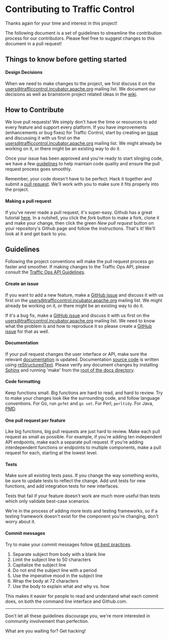 <!--
    Licensed to the Apache Software Foundation (ASF) under one
    or more contributor license agreements.  See the NOTICE file
    distributed with this work for additional information
    regarding copyright ownership.  The ASF licenses this file
    to you under the Apache License, Version 2.0 (the
    "License"); you may not use this file except in compliance
    with the License.  You may obtain a copy of the License at

      http://www.apache.org/licenses/LICENSE-2.0

    Unless required by applicable law or agreed to in writing,
    software distributed under the License is distributed on an
    "AS IS" BASIS, WITHOUT WARRANTIES OR CONDITIONS OF ANY
    KIND, either express or implied.  See the License for the
    specific language governing permissions and limitations
    under the License.
-->

**Contributing to Traffic Control**
=================

Thanks again for your time and interest in this project!

The following document is a set of guidelines to streamline the contribution process for our contributors. Please feel free to suggest changes to this document in a pull request!

Things to know before getting started
-------------------------------------

#### Design Decisions
When we need to make changes to the project, we first discuss it on the [users@trafficcontrol.incubator.apache.org](mailto:users@trafficcontrol.incubator.apache.org) mailing list. We document our decisions as well as brainstorm project related ideas in the [wiki](https://cwiki.apache.org/confluence/display/TC/Traffic+Control+Home).

How to Contribute
-------------------------------------

We love pull requests! We simply don't have the time or resources to add every feature and support every platform. If you have improvements (enhancements or bug fixes) for Traffic Control, start by creating an [issue](https://github.com/apache/incubator-trafficcontrol/issues) and discussing it with us first on the [users@trafficcontrol.incubator.apache.org](mailto:users@trafficcontrol.incubator.apache.org) mailing list. We might already be working on it, or there might be an existing way to do it.

Once your issue has been approved and you're ready to start slinging code, we have a few [guidelines](https://github.com/apache/incubator-trafficcontrol/blob/master/CONTRIBUTING.md#guidelines) to help maintain code quality and ensure the pull request process goes smoothly.

Remember, your code doesn't have to be perfect. Hack it together and submit a [pull request](https://help.github.com/articles/using-pull-requests/). We'll work with you to make sure it fits properly into the project.

#### Making a pull request
If you've never made a pull request, it's super-easy. Github has a great tutorial [here](https://help.github.com/articles/using-pull-requests/). In a nutshell, you click the _fork_ button to make a fork, clone it and make your change, then click the green _New pull request_ button on your repository's Github page and follow the instructions. That's it! We'll look at it and get back to you.

Guidelines
----------
Following the project conventions will make the pull request process go faster and smoother. If making changes to the Traffic Ops API, please consult the [Traffic Ops API Guidelines](https://cwiki.apache.org/confluence/display/TC/API+Guidelines).

#### Create an issue

If you want to add a new feature, make a [GitHub issue](https://github.com/apache/incubator-trafficcontrol/issues) and discuss it with us first on the [users@trafficcontrol.incubator.apache.org](mailto:users@trafficcontrol.incubator.apache.org) mailing list. We might already be working on it, or there might be an existing way to do it.

If it's a bug fix, make a [GitHub issue](https://github.com/apache/incubator-trafficcontrol/issues) and discuss it with us first on the [users@trafficcontrol.incubator.apache.org](mailto:users@trafficcontrol.incubator.apache.org) mailing list. We need to know what the problem is and how to reproduce it so please create a [GitHub issue](https://github.com/apache/incubator-trafficcontrol/issues) for that as well.

#### Documentation

If your pull request changes the user interface or API, make sure the relevant [documentation](http://trafficcontrol.apache.org/docs/latest/index.html) is updated. Documentation [source code](https://github.com/apache/incubator-trafficcontrol/tree/master/docs/source) is written using [reStructuredText](https://en.wikipedia.org/wiki/ReStructuredText). Please verify any document changes by installing [Sphinx](http://www.sphinx-doc.org/en/stable/) and running 'make' from the [root of the docs directory](https://github.com/apache/incubator-trafficcontrol/tree/master/docs).

#### Code formatting

Keep functions small. Big functions are hard to read, and hard to review. Try to make your changes look like the surrounding code, and follow language conventions. For Go, run `gofmt` and `go vet`. For Perl, `perltidy`. For Java, [PMD](https://pmd.github.io).

#### One pull request per feature

Like big functions, big pull requests are just hard to review. Make each pull request as small as possible. For example, if you're adding ten independent API endpoints, make each a separate pull request. If you're adding interdependent functions or endpoints to multiple components, make a pull request for each, starting at the lowest level.

#### Tests

Make sure all existing tests pass. If you change the way something works, be sure to update tests to reflect the change. Add unit tests for new functions, and add integration tests for new interfaces.

Tests that fail if your feature doesn't work are much more useful than tests which only validate best-case scenarios.

We're in the process of adding more tests and testing frameworks, so if a testing framework doesn't exist for the component you're changing, don't worry about it.

#### Commit messages

Try to make your commit messages follow [git best practices](http://chris.beams.io/posts/git-commit/).
1. Separate subject from body with a blank line
2. Limit the subject line to 50 characters
3. Capitalize the subject line
4. Do not end the subject line with a period
5. Use the imperative mood in the subject line
6. Wrap the body at 72 characters
7. Use the body to explain what and why vs. how

This makes it easier for people to read and understand what each commit does, on both the command line interface and Github.com.

---

Don't let all these guidelines discourage you, we're more interested in community involvement than perfection.

What are you waiting for? Get hacking!
